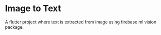 # Image to Text

A flutter project where text is extracted from image using firebase ml vision package.
